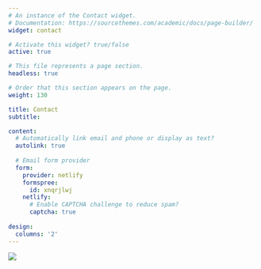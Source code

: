 ```yaml
---
# An instance of the Contact widget.
# Documentation: https://sourcethemes.com/academic/docs/page-builder/
widget: contact

# Activate this widget? true/false
active: true

# This file represents a page section.
headless: true

# Order that this section appears on the page.
weight: 130

title: Contact
subtitle:

content:
  # Automatically link email and phone or display as text?
  autolink: true
  
  # Email form provider
  form:
    provider: netlify
    formspree:
      id: xnqrjlwj
    netlify:
      # Enable CAPTCHA challenge to reduce spam?
      captcha: true
  
design:
  columns: '2'
---
```

<!-- ![](//cdn.clustrmaps.com/map_v2.js?cl=ffffff&w=2182&t=tt&d=ELl6q0V15fjdu_loSVEmB4dIc-PgwLMwG3hxNYXmrDM&co=2d78ad&cmo=3acc3a&cmn=ff5353&ct=ffffff) -->
![](https://clustrmaps.com/map_v2.png?cl=ffffff&w=2182&t=tt&d=ELl6q0V15fjdu_loSVEmB4dIc-PgwLMwG3hxNYXmrDM&co=2d78ad&ct=ffffff)

